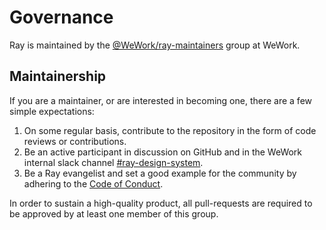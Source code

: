 # Governance

Ray is maintained by the [@WeWork/ray-maintainers](https://github.com/orgs/wework/teams/ray-maintainers) group at WeWork.

## Maintainership

If you are a maintainer, or are interested in becoming one, there are a few simple expectations:

1. On some regular basis, contribute to the repository in the form of code reviews or contributions.
2. Be an active participant in discussion on GitHub and in the WeWork internal slack channel [#ray-design-system](https://wework.slack.com/messages/CFLL3QWQ5).
3. Be a Ray evangelist and set a good example for the community by adhering to the [Code of Conduct](./CODE_OF_CONDUCT.md).

In order to sustain a high-quality product, all pull-requests are required to be approved by at least one member of this group.
